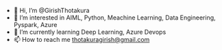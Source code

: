 - 👋 Hi, I’m @GirishThotakura
- 👀 I’m interested in AIML, Python, Meachine Learning, Data Engineering, Pyspark, Azure
- 🌱 I’m currently learning Deep Learning, Azure Devops
- 📫 How to reach me thotakuragirish@gmail.com

<!---
GirishThotakura/GirishThotakura is a ✨ special ✨ repository because its `README.md` (this file) appears on your GitHub profile.
You can click the Preview link to take a look at your changes.
--->
